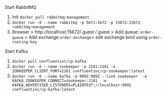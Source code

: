 Start RabbitMQ

1. Init `docker pull rabbitmq:management`
2. `docker run -d --name rabbitmq -p 5672:5672 -p 15672:15672 rabbitmq:management
  `
3. Browser > http://localhost:15672/ guest / guest > Add queue: `order-queue` > Add exchange `order-exchange`> edit exchange bind using `order-routing-key`

Start Kafka

1. `docker pull confluentinc/cp-kafka`
2. `docker run -d --name zookeeper -p 2181:2181 -e ZOOKEEPER_CLIENT_PORT=2181 confluentinc/cp-zookeeper:latest
   `
3. `docker run -d --name kafka -p 9092:9092 --link zookeeper 
   -e KAFKA_ZOOKEEPER_CONNECT=zookeeper:2181 
   -e KAFKA_ADVERTISED_LISTENERS=PLAINTEXT://localhost:9092 
   confluentinc/cp-kafka:latest`